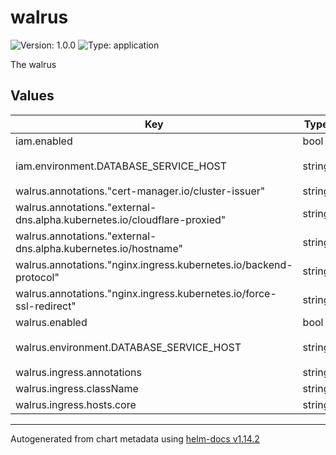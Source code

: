 # walrus

![Version: 1.0.0](https://img.shields.io/badge/Version-1.0.0-informational?style=flat-square) ![Type: application](https://img.shields.io/badge/Type-application-informational?style=flat-square)

The walrus

## Values

| Key | Type | Default | Description |
|-----|------|---------|-------------|
| iam.enabled | bool | `true` |  |
| iam.environment.DATABASE_SERVICE_HOST | string | `"cuemby-platform-core-db.cuemby-system.svc.cluster.local"` |  |
| walrus.annotations."cert-manager.io/cluster-issuer" | string | `"cloudflare-issuer"` |  |
| walrus.annotations."external-dns.alpha.kubernetes.io/cloudflare-proxied" | string | `"true"` |  |
| walrus.annotations."external-dns.alpha.kubernetes.io/hostname" | string | `"walrus.netsaj.sh"` |  |
| walrus.annotations."nginx.ingress.kubernetes.io/backend-protocol" | string | `"HTTP"` |  |
| walrus.annotations."nginx.ingress.kubernetes.io/force-ssl-redirect" | string | `"true"` |  |
| walrus.enabled | bool | `true` |  |
| walrus.environment.DATABASE_SERVICE_HOST | string | `"cuemby-platform-core-db.cuemby-system.svc.cluster.local"` |  |
| walrus.ingress.annotations | string | `nil` |  |
| walrus.ingress.className | string | `"nginx"` |  |
| walrus.ingress.hosts.core | string | `"walrus.netsaj.sh"` |  |

----------------------------------------------
Autogenerated from chart metadata using [helm-docs v1.14.2](https://github.com/norwoodj/helm-docs/releases/v1.14.2)
